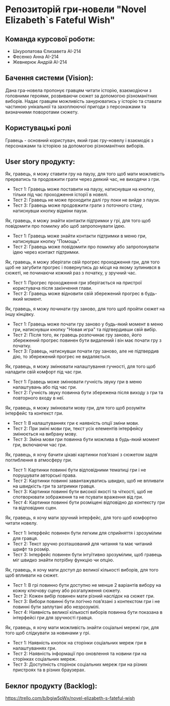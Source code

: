 # Репозиторій гри-новели "Novel Elizabeth`s Fateful Wish"

## Команда курсової роботи:
- Шкуропатова Єлизавета АІ-214
- Фесенко Анна АІ-214
- Жевнерюк Андрій АІ-214

## Бачення системи (Vision):

Дана гра-новела пропонує гравцям читати історію, взаємодіючи з головними героями, розвиваючи сюжет за допомогою різноманітних виборів. Надає гравцям можливість занурюватись у історію та ставати частиною унікальної та захоплюючої пригоди з персонажами та визначними поворотами сюжету.

## Користувацькі ролі

Гравець - основний користувач, який грає гру-новелу і взаємодіє з персонажами та історією за допомогою різноманітних виборів.

## User story продукту:

Як, гравець, я можу ставити гру на паузу, для того щоб мати можливість прерватись та продовжити грати через деякий час, не виходячи з гри.
- Тест 1: Гравець може поставити на паузу, натиснувши на кнопку,  тільки під час проходження історії в новелі.
- Тест 2: Гравець не може проходити далі гру поки не вийде з паузи.
- Тест 3: Гравець може продовжити грати з поточного стану, натиснувши кнопку відміни паузи.

Як, гравець, я можу знайти контакти підтримки у грі, для того щоб повідомити про помилку або щоб запропонувати ідею.
- Тест 1: Гравець може знайти контакти підтримки в меню гри, натиснувши кнопку "Помощь".
- Тест 2: Гравець може повідомити про помилку або запропонувати ідею через контакт підтримки.

Як, гравець, я можу зберігати свій прогрес проходження гри, для того щоб не загубити прогрес і повернутись до місця на якому зупинився в сюжеті, не починаючи кожний раз з початку, у зручний час.
- Тест 1:  Прогрес проходження гри зберігається на пристрої користувача після закінчення глави.
- Тест 2:  Гравець може відновити свій збережений прогрес в будь-який момент.

Як, гравець, я можу починати гру заново, для того щоб пройти сюжет на іншу кінцівку.
- Тест 1:  Гравець може почати гру заново у будь-який момент в меню гри, натиснувши кнопку "Новая игра" та підтвердивши свій вибір.
- Тест 2:  Після того, як гравець розпочинає гру заново, його збережений прогрес повинен бути видалений і він має почати гру з початку.
- Тест 3: Гравець, натиснувши почати гру заново, але не підтвердив дію, то збережений прогрес не видаляється.

Як, гравець, я можу змінювати налаштування гучності, для того щоб наладити свій комфорт під час гри.
- Тест 1: Гравець може змінювати гучність звуку гри в меню налаштувань або під час гри.
- Тест 2: Гучність звуку повинна бути збережена після виходу з гри та повторного входу в неї.

Як, гравець, я можу змінювати мову гри, для того щоб розуміти інтерфейс та контекст гри.
- Тест 1: В налаштуваннях гри є наявність опції зміни мови.
- Тест 2: При зміні мови гри, текст усіх елементів інтерфейсу змінюється на вибрану мову.
- Тест 3: Зміна мови гри повинна бути можлива в будь-який момент гри, включаючи час гри.

Як, гравець, я хочу бачити цікаві картинки пов’язані з сюжетом задля поглиблення в атмосферу гри.
- Тест 1: Картинки повинні бути відповідними тематиці гри і не порушувати авторські права.
- Тест 2: Картинки повинні завантажуватись швидко, щоб не впливати на швидкість гри та затримки гравця.
- Тест 3: Картинки повинні бути високої якості та чіткості, щоб не спотворювати зображення та не псувати враження від гри.
- Тест 4: Картинки повинні бути розміщені відповідно до контексту гри та відповідних сцен.

Як, гравець, я хочу мати зручний інтерфейс, для того щоб комфортно читати новелу.
- Тест 1: Інтерфейс повинен бути легким для сприйняття і зрозумілим для гравця.
- Тест 2:  Текст зручно розташований для читання та має читаний шрифт та розмір.
- Тест 3: Інтерфейс повинен бути інтуїтивно зрозумілим, щоб гравець міг швидко знайти потрібну функцію чи опцію.

Як, гравець, я хочу мати доступ до великої кількості виборів, для того щоб впливати на сюжет.
- Тест 1: В грі повинно бути доступно не менше 2 варіантів вибору на кожну ключову сцену або розгалуження сюжету.
- Тест 2: Кожен вибір повинен мати різний наслідок на сюжет гри.
- Тест 3: Вибори повинні бути логічно пов’язані з контекстом гри і не повинні бути заплутані або незрозумілі.
- Тест 4: Наявність великої кількості виборів повинна бути показана в інтерфейсі гри для зручності гравця.

Як, гравець, я хочу мати можливість знайти соціальні мережі гри, для того щоб слідкувати за новинами у грі.
- Тест 1: Наявність кнопок на сторінки соціальних мереж гри в налаштуваннях гри.
- Тест 2: Наявність інформації про оновлення та новини гри на сторінках соціальних мереж.
- Тест 3: Доступність сторінок соціальних мереж гри на різних пристроях та в різних браузерах.


## Беклог продукту (Backlog):

https://trello.com/b/bgiw5pWx/novel-elizabeth-s-fateful-wish

